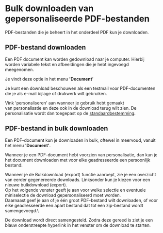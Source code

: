 # Bulk downloaden van gepersonaliseerde PDF-bestanden

PDF-bestanden die je beheert in het onderdeel PDF kun je downloaden.

PDF-bestand downloaden
----------------------

Een PDF document kan worden gedownload naar je computer. Hierbij worden
variabele tekst en afbeeldingen die je hebt ingevoegd meegenomen.

Je vindt deze optie in het menu **'Document'**

Je kunt een download beschouwen als een testmail voor PDF-documenten die
je als e-mail bijlage of drukwerk wilt gebruiken.

Vink 'personaliseren' aan wanneer je gebruik hebt gemaakt
van personalisatie en deze ook in de download terug wilt zien. De
personalisatie wordt dan toegepast op de
[standaardbestemming](./what-is-the-test-destination.md).

PDF-bestand in bulk downloaden
------------------------------

Een PDF-document kun je downloaden in bulk, oftewel in meervoud, vanuit
het menu **'Document'**.

Wanneer je een PDF-document hebt voorzien van personalisatie, dan kun je
het document downloaden met voor elke geadresseerde een persoonlijk
bestand.

Wanneer je de Bulkdownload (export) functie aanroept, zie je een
overzicht van eerder gegenereerde downloads. Linksonder kun je kiezen
voor een nieuwe bulkdownload (export).\
 Op het volgende venster geeft je aan voor welke selectie en eventuele
miniselectie de download gepersonaliseerd moet worden. \
 Daarnaast geef je aan of je één groot PDF-bestand wilt downloaden, of
voor elke geadresseerde een apart bestand dat tot een zip-bestand wordt
samengevoegd.\

De download wordt direct samengesteld. Zodra deze gereed is ziet je een
blauw onderstreepte hyperlink in het venster om de download te starten.
